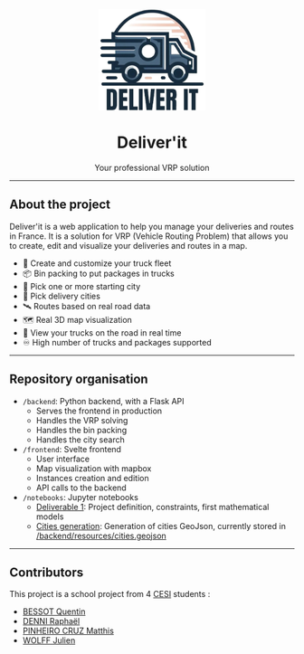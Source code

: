<p align="center">
    <img src="./frontend/public/deliverit-logo.png" height="180px" align="center">
</p>
<h1 align="center">Deliver'it</h1>
<p align="center">Your professional VRP solution</p>

---

## About the project

Deliver'it is a web application to help you manage your deliveries and routes in France.
It is a solution for VRP (Vehicle Routing Problem) that allows you to create, edit and
visualize your deliveries and routes in a map.

- 🚚 Create and customize your truck fleet
- 📦 Bin packing to put packages in trucks
- 📍 Pick one or more starting city
- 🚩 Pick delivery cities
- 🛰️ Routes based on real road data
- 🗺️ Real 3D map visualization
- 🎥 View your trucks on the road in real time
- ♾️ High number of trucks and packages supported

---

## Repository organisation

- `/backend`: Python backend, with a Flask API
  - Serves the frontend in production
  - Handles the VRP solving
  - Handles the bin packing
  - Handles the city search
- `/frontend`: Svelte frontend
  - User interface
  - Map visualization with mapbox
  - Instances creation and edition
  - API calls to the backend
- `/notebooks`: Jupyter notebooks
  - [Deliverable 1](./notebooks/deliverable-1.ipynb): Project definition, constraints, first mathematical models
  - [Cities generation](./notebooks/cities-generation.ipynb): Generation of cities GeoJson, currently stored in [/backend/resources/cities.geojson](./backend/resources/cities.geojson)

---

## Contributors

This project is a school project from 4 [CESI](https://www.cesi.fr/) students :
- [BESSOT Quentin](https://github.com/QuentinBessot)
- [DENNI Raphaël](https://github.com/raphaeldenni)
- [PINHEIRO CRUZ Matthis](https://github.com/Matth2A)
- [WOLFF Julien](https://github.com/julien-wff)
